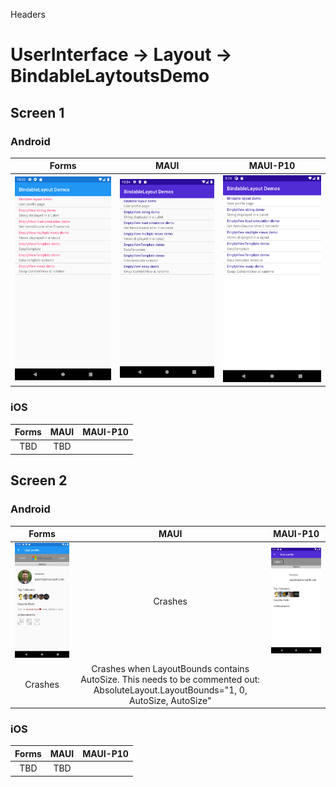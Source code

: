 

Headers
# UserInterface -> Layout -> BindableLaytoutsDemo



## Screen 1

### Android

Forms | MAUI | MAUI-P10
:----------:|:---------:|:---------:
<img src="Forms/Android/home.png" width="400"/> | <img src="Maui/Android/home.png" width="400"/> | <img src="Maui-P10/Android/home.png" width="400"/>

### iOS

Forms | MAUI | MAUI-P10
:----------:|:---------:|:---------:
TBD | TBD


## Screen 2

### Android

Forms | MAUI | MAUI-P10
:----------:|:---------:|:---------:
<img src="Forms/Android/user-profile.png" width="400"/> | Crashes | <img src="Maui-P10/Android/user-profile.png" width="400"/> 
 | Crashes | Crashes when LayoutBounds contains AutoSize. This needs to be commented out: AbsoluteLayout.LayoutBounds="1, 0, AutoSize, AutoSize"

### iOS

Forms | MAUI | MAUI-P10
:----------:|:---------:|:---------:
TBD | TBD

